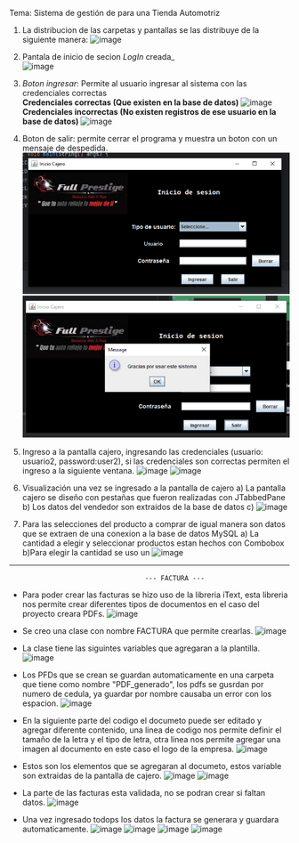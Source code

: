 Tema: Sistema de gestión de para una Tienda Automotriz
1) La distribucion de las carpetas y pantallas se las distribuye de la siguiente manera:
   ![image](https://github.com/Alejo-P/Proyecto-final-POO/assets/133398724/b509a1e5-1800-4319-af0e-06e36d25bb33)

2) Pantala de inicio de secion *LogIn* creada_<br>
![image](https://github.com/Alejo-P/Proyecto-final-POO/assets/133398724/f673699e-c569-4c43-a35b-2893a9ba873d)

3) *Boton ingresar*: Permite al usuario ingresar al sistema con las credenciales correctas<br>
<b>Credenciales correctas (Que existen en la base de datos)</b>
![image](https://github.com/Alejo-P/Proyecto-final-POO/assets/150528715/b9452d97-dd48-4d2e-a7e5-517fec4f56f0)<br>
<b>Credenciales incorrectas (No existen registros de ese usuario en la base de datos)</b>
![image](https://github.com/Alejo-P/Proyecto-final-POO/assets/150528715/f8818632-f05d-40ca-a061-d6d594a141f2)<br>
4) Boton de salir: permite cerrar el programa y muestra un boton con un mensaje de despedida.
![img.png](img.png) ![img_1.png](img_1.png)
5) Ingreso a la pantalla cajero, ingresando las credenciales (usuario: usuario2, password:user2), si las credenciales son correctas permiten el ingreso a la siguiente ventana.
![image](https://github.com/Alejo-P/Proyecto-final-POO/assets/133398724/29cbe027-a705-4f2b-ade0-a7568eed6f2b)
![image](https://github.com/Alejo-P/Proyecto-final-POO/assets/133398724/20b4365e-4a68-4a69-b892-fb886d6b238a)
6) Visualización una vez se ingresado a la pantalla de cajero
   a) La pantalla cajero se diseño con pestañas que fueron realizadas con JTabbedPane
   b) Los datos del vendedor son extraidos de la base de datos
   c) 
   ![image](https://github.com/Alejo-P/Proyecto-final-POO/assets/133398724/99ed67d4-849e-4c55-82b3-eb94015d9f80)
7) Para las selecciones del producto a comprar de igual manera son datos que se extraen de una conexion a la base de datos MySQL
a) La cantidad a elegir y seleccionar productos estan hechos con Combobox
b)Para elegir la cantidad se uso un 
   ![image](https://github.com/Alejo-P/Proyecto-final-POO/assets/133398724/fff86374-8484-4089-b383-50fb273c871e)

-------------------------------------------------------------------------------------------
                                      --- FACTURA ---
* Para poder crear las facturas se hizo uso de la libreria iText, esta libreria nos permite crear diferentes tipos de documentos
  en el caso del proyecto creara PDFs.
  ![image](https://github.com/Alejo-P/Proyecto-final-POO/assets/150805766/2cd266a7-1e3d-4ba2-aa96-3a88b5c3cfe7)

* Se creo una clase con nombre FACTURA que permite crearlas.
  ![image](https://github.com/Alejo-P/Proyecto-final-POO/assets/150805766/52e59beb-fd51-4f3f-ab4f-443863b215cc)

* La clase tiene las siguintes variables que agregaran a la plantilla.
  ![image](https://github.com/Alejo-P/Proyecto-final-POO/assets/150805766/bff091c1-72ed-4a93-87b6-b1369f0f1b40)

* Los PFDs que se crean se guardan automaticamente en una carpeta que tiene como nombre "PDF_generado", los pdfs se gusrdan por
  numero de cedula, ya guardar por nombre causaba un error con los espacion.
  ![image](https://github.com/Alejo-P/Proyecto-final-POO/assets/150805766/072bfdd7-0aac-4e24-ab76-e3806a97d597)

* En la siguiente parte del codigo el documeto puede ser editado y agregar diferente contenido, una linea de codigo nos permite definir el tamaño de la     letra y el tipo de letra, otra linea nos permite agregar una imagen al documento en este caso el logo de la empresa.
  ![image](https://github.com/Alejo-P/Proyecto-final-POO/assets/150805766/f797a4d1-101a-4dc2-8f4e-a90e100a890f)

* Estos son los elementos que se agregaran al documeto, estos variable son extraidas de la pantalla de cajero.
  ![image](https://github.com/Alejo-P/Proyecto-final-POO/assets/150805766/e7a00375-6ae0-412a-a7f7-fe5f25985da1)
  ![image](https://github.com/Alejo-P/Proyecto-final-POO/assets/150805766/950ed384-1c06-4802-9644-702b5152a5f1)

* La parte de las facturas esta validada, no se podran crear si faltan datos.
  ![image](https://github.com/Alejo-P/Proyecto-final-POO/assets/150805766/185f6713-fbf2-4b5c-b764-4db0f63cccb2)

* Una vez ingresado todops los datos la factura se generara y guardara automaticamente.
  ![image](https://github.com/Alejo-P/Proyecto-final-POO/assets/150805766/0959a343-650c-4ec9-9ef1-b8e6d9397c2a)
  ![image](https://github.com/Alejo-P/Proyecto-final-POO/assets/150805766/0676719b-471e-42b2-a716-1fd55366ea1f)
  ![image](https://github.com/Alejo-P/Proyecto-final-POO/assets/150805766/f2e04588-256d-487a-a696-f077ae7960d1)
  ![image](https://github.com/Alejo-P/Proyecto-final-POO/assets/150805766/db977c18-617c-4401-91c2-884e7ede7bdb)




